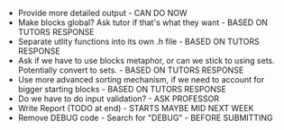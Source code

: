 * Provide more detailed output - CAN DO NOW
* Make blocks global? Ask tutor if that's what they want - BASED ON TUTORS RESPONSE
* Separate utlity functions into its own .h file - BASED ON TUTORS RESPONSE
* Ask if we have to use blocks metaphor, or can we stick to using sets. Potentially convert to sets. - BASED ON TUTORS RESPONSE
* Use more advanced sorting mechanism, if we need to account for bigger starting blocks - BASED ON TUTORS RESPONSE
* Do we have to do input validation? - ASK PROFESSOR
* Write Report (TODO at end) - STARTS MAYBE MID NEXT WEEK
* Remove DEBUG code - Search for "DEBUG" - BEFORE SUBMITTING